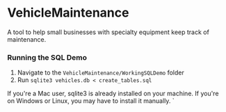 # VehicleMaintenance
  A tool to help small businesses with specialty equipment keep track of maintenance.

### Running the SQL Demo
  1. Navigate to the `VehicleMaintenance/WorkingSQLDemo` folder
  2. Run `sqlite3 vehicles.db < create_tables.sql`
  
  If you're a Mac user, sqlite3 is already installed on your machine. If you're on Windows or Linux, you may have to install it manually.
`